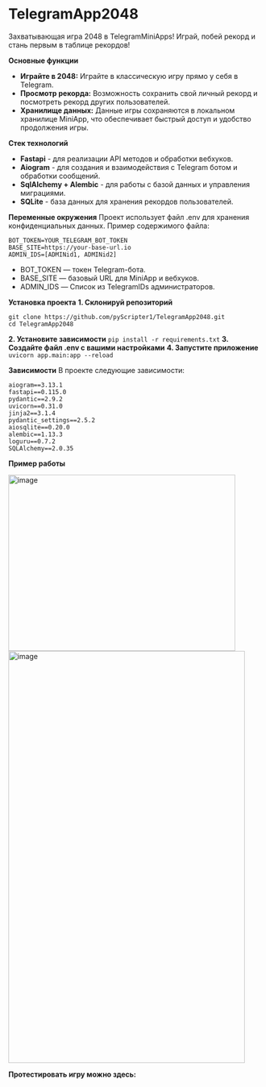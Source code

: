 # TelegramApp2048

Захватывающая игра 2048 в TelegramMiniApps! Играй, побей рекорд и стань первым в таблице рекордов!

**Основные функции**
  * **Играйте в 2048:** Играйте в классическую игру прямо у себя в Telegram.
  * **Просмотр рекорда:** Возможность сохранить свой личный рекорд и посмотреть рекорд других пользователей.
  * **Хранилище данных:** Данные игры сохраняются в локальном хранилице MiniApp, что обеспечивает быстрый доступ и удобство продолжения игры.

**Стек технологий**
  * **Fastapi** - для реализации API методов и обработки вебхуков.
  * **Aiogram** - для создания и взаимодействия с Telegram ботом и обработки сообщений.
  * **SqlAlchemy + Alembic** - для работы с базой данных и управления миграциями.
  * **SQLite** - база данных для хранения рекордов пользователей.

**Переменные окружения**
Проект использует файл .env для хранения конфиденциальных данных. Пример содержимого файла:
```
BOT_TOKEN=YOUR_TELEGRAM_BOT_TOKEN
BASE_SITE=https://your-base-url.io
ADMIN_IDS=[ADMINid1, ADMINid2]
```
* BOT_TOKEN — токен Telegram-бота.
* BASE_SITE — базовый URL для MiniApp и вебхуков.
* ADMIN_IDS — Список из TelegramIDs администраторов.

**Установка проекта**
**1. Склонируй репозиторий**
```
git clone https://github.com/pyScripter1/TelegramApp2048.git
cd TelegramApp2048
```
**2. Установите зависимости**
`pip install -r requirements.txt`
**3. Создайте файл .env с вашими настройками**
**4. Запустите приложение**
`uvicorn app.main:app --reload`

**Зависимости**
В проекте следующие зависимости:
```
aiogram==3.13.1
fastapi==0.115.0
pydantic==2.9.2
uvicorn==0.31.0
jinja2==3.1.4
pydantic_settings==2.5.2
aiosqlite==0.20.0
alembic==1.13.3
loguru==0.7.2
SQLAlchemy==2.0.35
```

**Пример работы**

<img width="450" height="350" alt="image" src="https://github.com/user-attachments/assets/78af24c3-fd92-4085-b332-b0241c818604" />
<img width="469" height="818" alt="image" src="https://github.com/user-attachments/assets/354ad0cd-bf9e-4e2f-b892-8e820092b7b7" />

**Протестировать игру можно здесь:**






